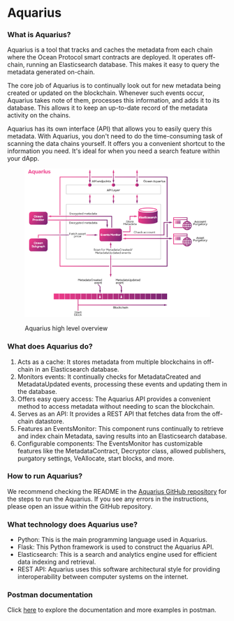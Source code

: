 # Aquarius

### What is Aquarius?

Aquarius is a tool that tracks and caches the metadata from each chain where the Ocean Protocol smart contracts are deployed. It operates off-chain, running an Elasticsearch database. This makes it easy to query the metadata generated on-chain.

The core job of Aquarius is to continually look out for new metadata being created or updated on the blockchain. Whenever such events occur, Aquarius takes note of them, processes this information, and adds it to its database. This allows it to keep an up-to-date record of the metadata activity on the chains.

Aquarius has its own interface (API) that allows you to easily query this metadata. With Aquarius, you don't need to do the time-consuming task of scanning the data chains yourself. It offers you a convenient shortcut to the information you need. It's ideal for when you need a search feature within your dApp.



<figure><img src="../../.gitbook/assets/components/aquarius.png" alt=""><figcaption><p>Aquarius high level overview</p></figcaption></figure>

### What does Aquarius do?

1. Acts as a cache: It stores metadata from multiple blockchains in off-chain in an Elasticsearch database.
2. Monitors events: It continually checks for MetadataCreated and MetadataUpdated events, processing these events and updating them in the database.
3. Offers easy query access: The Aquarius API provides a convenient method to access metadata without needing to scan the blockchain.
4. Serves as an API: It provides a REST API that fetches data from the off-chain datastore.
5. Features an EventsMonitor: This component runs continually to retrieve and index chain Metadata, saving results into an Elasticsearch database.
6. Configurable components: The EventsMonitor has customizable features like the MetadataContract, Decryptor class, allowed publishers, purgatory settings, VeAllocate, start blocks, and more.

### How to run Aquarius?

We recommend checking the README in the [Aquarius GitHub repository](https://github.com/oceanprotocol/aquarius) for the steps to run the Aquarius. If you see any errors in the instructions, please open an issue within the GitHub repository.

### What technology does Aquarius use?

* Python: This is the main programming language used in Aquarius.
* Flask: This Python framework is used to construct the Aquarius API.
* Elasticsearch: This is a search and analytics engine used for efficient data indexing and retrieval.
* REST API: Aquarius uses this software architectural style for providing interoperability between computer systems on the internet.

### Postman documentation

Click [here](https://documenter.getpostman.com/view/2151723/UVkmQc7r) to explore the documentation and more examples in postman.
